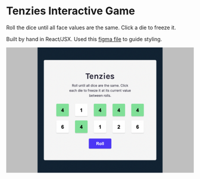 # Tenzies Interactive Game

Roll the dice until all face values are the same. Click a die to freeze it.

Built by hand in React/JSX. Used this [figma file](https://www.figma.com/file/FqsxRUhAaXM4ezddQK0CdR/Tenzies?node-id=0%3A1) to guide styling.

<img src="/assets/thumbnail.png" width="600px" />

